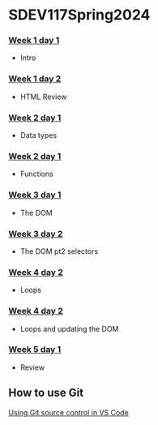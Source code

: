 # SDEV117Spring2024

### [Week 1 day 1](/week01/day-1)

- Intro

### [Week 1 day 2](/week01/day-2)

- HTML Review

### [Week 2 day 1](/week02/day-1)

- Data types

### [Week 2 day 1](/week02/day-2)

- Functions

### [Week 3 day 1](/week03/day-1)

- The DOM

### [Week 3 day 2](/week03/day-2)

- The DOM pt2 selectors

### [Week 4 day 2](/week04/day-1)

- Loops

### [Week 4 day 2](/week04/day-2)

- Loops and updating the DOM

### [Week 5 day 1](/week05/day-1)

- Review

## How to use Git

[Using Git source control in VS Code](https://code.visualstudio.com/docs/sourcecontrol/overview)
